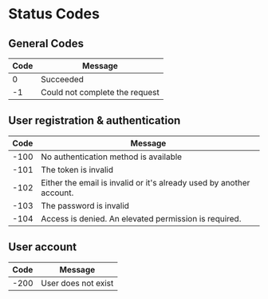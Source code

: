 # Status Codes

## General Codes

| Code | Message                        |
| ---- | ------------------------------ |
| 0    | Succeeded                      |
| -1   | Could not complete the request |

## User registration & authentication

| Code | Message                                                              |
| ---- | -------------------------------------------------------------------- |
| -100 | No authentication method is available                                |
| -101 | The token is invalid                                                 |
| -102 | Either the email is invalid or it's already used by another account. |
| -103 | The password is invalid                                              |
| -104 | Access is denied. An elevated permission is required.                |

## User account

| Code | Message             |
| ---- | ------------------- |
| -200 | User does not exist |
